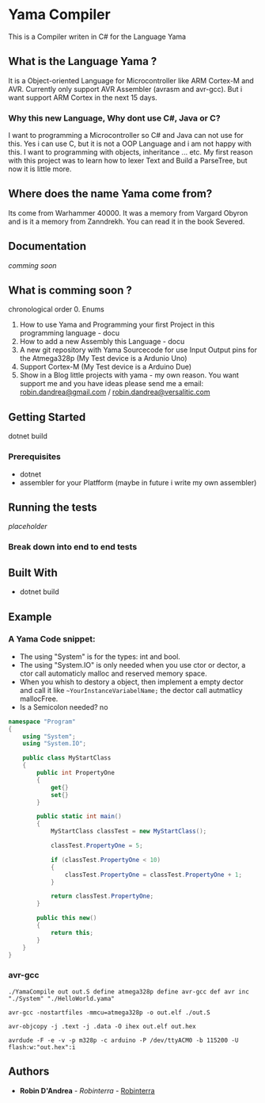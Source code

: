 # Yama Compiler

This is a Compiler writen in C# for the Language Yama

## What is the Language Yama ?

It is a Object-oriented Language for Microcontroller like ARM Cortex-M and AVR.
Currently only support AVR Assembler (avrasm and avr-gcc). But i want support ARM Cortex in the next 15 days.

### Why this new Language, Why dont use C#, Java or C?

I want to programming a Microcontroller so C# and Java can not use for this.
Yes i can use C, but it is not a OOP Language and i am not happy with this.
I want to programming with objects, inheritance ... etc.
My first reason with this project was to learn how to lexer Text and Build a ParseTree, but now it is little more.

## Where does the name Yama come from?

Its come from Warhammer 40000.
It was a memory from Vargard Obyron and is it a memory from Zanndrekh.
You can read it in the book Severed.

## Documentation

*comming soon*

## What is comming soon ?
chronological order
0. Enums
1. How to use Yama and Programming your first Project in this programming language - docu
2. How to add a new Assembly this Language - docu
3. A new git repository with Yama Sourcecode for use Input Output pins for the Atmega328p (My Test device is a Ardunio Uno)
4. Support Cortex-M (My Test device is a Arduino Due)
5. Show in a Blog little projects with yama - my own reason.
You want support me and you have ideas please send me a email: robin.dandrea@gmail.com / robin.dandrea@versalitic.com

## Getting Started

dotnet build

### Prerequisites

* dotnet
* assembler for your Platfform (maybe in future i write my own assembler)

## Running the tests

*placeholder*

### Break down into end to end tests


## Built With

* dotnet build

## Example

### A Yama Code snippet:
 - The using "System" is for the types: int and bool.
 - The using "System.IO" is only needed when you use ctor or dector, a ctor call automaticly malloc and reserved memory space.
 - When you whish to destory a object, then implement a empty dector and call it like `~YourInstanceVariabelName;` the dector call autmatlicy mallocFree.
 - Is a Semicolon needed? no

```csharp
namespace "Program"
{
    using "System";
    using "System.IO";

    public class MyStartClass
    {
        public int PropertyOne
        {
            get{}
            set{}
        }

        public static int main()
        {
            MyStartClass classTest = new MyStartClass();

            classTest.PropertyOne = 5;

            if (classTest.PropertyOne < 10)
            {
                classTest.PropertyOne = classTest.PropertyOne + 1;
            }

            return classTest.PropertyOne;
        }

        public this new()
        {
            return this;
        }
    }
}
```

### avr-gcc
```console
./YamaCompile out out.S define atmega328p define avr-gcc def avr inc "./System" "./HelloWorld.yama"

avr-gcc -nostartfiles -mmcu=atmega328p -o out.elf ./out.S

avr-objcopy -j .text -j .data -O ihex out.elf out.hex

avrdude -F -e -v -p m328p -c arduino -P /dev/ttyACM0 -b 115200 -U flash:w:"out.hex":i
```

## Authors

* **Robin D'Andrea** - *Robinterra* - [Robinterra](https://github.com/Robinterra)